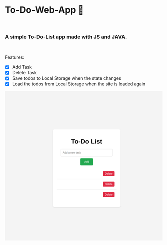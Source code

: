 # To-Do-Web-App 📝
<br>

### A simple To-Do-List app made with JS and JAVA.


<br>

Features:
- [x] Add Task
- [x] Delete Task
- [x] Save todos to Local Storage when the state changes
- [x] Load the todos from Local Storage when the site is loaded again
  <br>

![](src/main/resources/static/sc.png)





